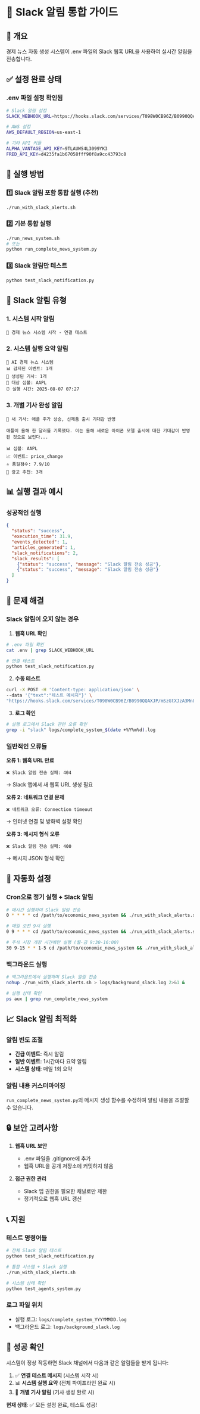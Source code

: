 # 📱 Slack 알림 통합 가이드

## 🎯 개요

경제 뉴스 자동 생성 시스템이 .env 파일의 Slack 웹훅 URL을 사용하여 실시간 알림을 전송합니다.

## ✅ 설정 완료 상태

### .env 파일 설정 확인됨
```bash
# Slack 알림 설정
SLACK_WEBHOOK_URL=https://hooks.slack.com/services/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

# AWS 설정
AWS_DEFAULT_REGION=us-east-1

# 기타 API 키들
ALPHA_VANTAGE_API_KEY=9TLAUWS4L3099YK3
FRED_API_KEY=d4235fa1b67058fff90f8a9cc43793c8
```

## 🚀 실행 방법

### 1️⃣ **Slack 알림 포함 통합 실행 (추천)**
```bash
./run_with_slack_alerts.sh
```

### 2️⃣ **기본 통합 실행**
```bash
./run_news_system.sh
# 또는
python run_complete_news_system.py
```

### 3️⃣ **Slack 알림만 테스트**
```bash
python test_slack_notification.py
```

## 📱 Slack 알림 유형

### 1. 시스템 시작 알림
```
🤖 경제 뉴스 시스템 시작 - 연결 테스트
```

### 2. 시스템 실행 요약 알림
```
🤖 AI 경제 뉴스 시스템
📊 감지된 이벤트: 1개
📰 생성된 기사: 1개
🎯 대상 심볼: AAPL
⏰ 실행 시간: 2025-08-07 07:27
```

### 3. 개별 기사 완성 알림
```
📰 새 기사: 애플 주가 상승, 신제품 출시 기대감 반영

애플이 올해 한 달러를 기록했다. 이는 올해 새로운 아이폰 모델 출시에 대한 기대감이 반영된 것으로 보인다...

📊 심볼: AAPL
📈 이벤트: price_change  
⭐ 품질점수: 7.9/10
📢 광고 추천: 3개
```

## 📊 실행 결과 예시

### 성공적인 실행
```json
{
  "status": "success",
  "execution_time": 31.9,
  "events_detected": 1,
  "articles_generated": 1,
  "slack_notifications": 2,
  "slack_results": [
    {"status": "success", "message": "Slack 알림 전송 성공"},
    {"status": "success", "message": "Slack 알림 전송 성공"}
  ]
}
```

## 🔧 문제 해결

### Slack 알림이 오지 않는 경우

1. **웹훅 URL 확인**
```bash
# .env 파일 확인
cat .env | grep SLACK_WEBHOOK_URL

# 연결 테스트
python test_slack_notification.py
```

2. **수동 테스트**
```bash
curl -X POST -H 'Content-type: application/json' \
--data '{"text":"테스트 메시지"}' \
"https://hooks.slack.com/services/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"
```

3. **로그 확인**
```bash
# 실행 로그에서 Slack 관련 오류 확인
grep -i "slack" logs/complete_system_$(date +%Y%m%d).log
```

### 일반적인 오류들

**오류 1: 웹훅 URL 만료**
```
❌ Slack 알림 전송 실패: 404
```
→ Slack 앱에서 새 웹훅 URL 생성 필요

**오류 2: 네트워크 연결 문제**
```
❌ 네트워크 오류: Connection timeout
```
→ 인터넷 연결 및 방화벽 설정 확인

**오류 3: 메시지 형식 오류**
```
❌ Slack 알림 전송 실패: 400
```
→ 메시지 JSON 형식 확인

## 🎯 자동화 설정

### Cron으로 정기 실행 + Slack 알림
```bash
# 매시간 실행하여 Slack 알림 전송
0 * * * * cd /path/to/economic_news_system && ./run_with_slack_alerts.sh

# 매일 오전 9시 실행
0 9 * * * cd /path/to/economic_news_system && ./run_with_slack_alerts.sh

# 주식 시장 개장 시간에만 실행 (월-금 9:30-16:00)
30 9-15 * * 1-5 cd /path/to/economic_news_system && ./run_with_slack_alerts.sh
```

### 백그라운드 실행
```bash
# 백그라운드에서 실행하며 Slack 알림 전송
nohup ./run_with_slack_alerts.sh > logs/background_slack.log 2>&1 &

# 실행 상태 확인
ps aux | grep run_complete_news_system
```

## 📈 Slack 알림 최적화

### 알림 빈도 조절
- **긴급 이벤트**: 즉시 알림
- **일반 이벤트**: 1시간마다 요약 알림
- **시스템 상태**: 매일 1회 요약

### 알림 내용 커스터마이징
`run_complete_news_system.py`의 메시지 생성 함수를 수정하여 알림 내용을 조절할 수 있습니다.

## 🔒 보안 고려사항

1. **웹훅 URL 보안**
   - .env 파일을 .gitignore에 추가
   - 웹훅 URL을 공개 저장소에 커밋하지 않음

2. **접근 권한 관리**
   - Slack 앱 권한을 필요한 채널로만 제한
   - 정기적으로 웹훅 URL 갱신

## 📞 지원

### 테스트 명령어들
```bash
# 전체 Slack 알림 테스트
python test_slack_notification.py

# 통합 시스템 + Slack 실행
./run_with_slack_alerts.sh

# 시스템 상태 확인
python test_agents_system.py
```

### 로그 파일 위치
- 실행 로그: `logs/complete_system_YYYYMMDD.log`
- 백그라운드 로그: `logs/background_slack.log`

## 🎉 성공 확인

시스템이 정상 작동하면 Slack 채널에서 다음과 같은 알림들을 받게 됩니다:

1. ✅ **연결 테스트 메시지** (시스템 시작 시)
2. 📊 **시스템 실행 요약** (전체 파이프라인 완료 시)
3. 📰 **개별 기사 알림** (기사 생성 완료 시)

**현재 상태**: ✅ 모든 설정 완료, 테스트 성공!
